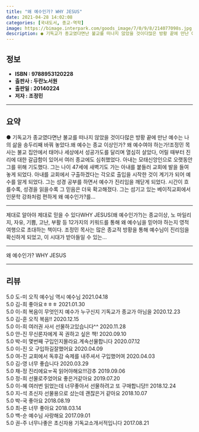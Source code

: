 ```yaml
---
title: "왜 예수인가? WHY JESUS"
date: 2021-04-28 14:02:08
categories: [국내도서, 종교-역학]
image: https://bimage.interpark.com/goods_image/7/0/9/8/214077098s.jpg
description: ● 기독교가 종교였다면난 불교를 떠나지 않았을 것이다많은 방황 끝에 만난 예수는 나의 삶을 송두리째 바꿔 놓았다.왜 예수는 종교 이상인가? 왜 예수여야 하는가!조정민 목사는 불교 집안에서 태어나 세상에서 성공가도를 달리며 열심히 살았다, 어릴 때부터 진리에 대한 갈급함이 있어서 여러
---
```


## **정보**

- **ISBN : 9788953120228**
- **출판사 : 두란노서원**
- **출판일 : 20140224**
- **저자 : 조정민**

------



## **요약**

●  기독교가 종교였다면난 불교를 떠나지 않았을 것이다많은 방황 끝에 만난 예수는 나의 삶을 송두리째 바꿔 놓았다.왜 예수는 종교 이상인가? 왜 예수여야 하는가!조정민 목사는 불교 집안에서 태어나 세상에서 성공가도를 달리며 열심히 살았다, 어릴 때부터 진리에 대한 갈급함이 있어서 여러 종교에도 심취했었다. 아내는 모태신앙인으로 오랫동안 그를 위해 기도했다. 그는 나이 47세에 새벽기도 가는 아내를 붙들러 교회에 발을 들여놓게 되었다. 아내를 교회에서 구출하겠다는 각오로 출입을 시작한 것이 계기가 되어 예수를 알게 되었다. 그는 성경 공부를 하면서 예수가 진리임을 깨닫게 되었다. 시간이 흐를수록, 성경을 읽을수록 그 믿음은 더욱 확고해졌다. 그는 섬기고 있는 베이직교회에서 인문학 강좌처럼 편하게 왜 예수인가?를...

------

제대로 알아야 제대로 믿을 수 있다WHY JESUS(왜 예수인가?)는 종교이상, 노 마일리지, 자유, 기쁨, 고난, 부활 등 12가지의 키워드를 통해 왜 예수님을 믿어야 하는지 영적 여행으로 초대하는 책이다. 조정민 목사는 많은 종교적 방황을 통해 예수님이 진리임을 확신하게 되었고, 이 시대가 받아들일 수 있는... 

------


왜 예수인가? WHY JESUS 

------


## **리뷰** 

5.0 도-미 오직 예수님
역시 예수님 2021.04.18 <br/>5.0 김-희 좋아요ㅎㅎㅎ 2021.01.30 <br/>5.0 이-희 복음이 무엇인지 예수가 누구신지 
기독교가 종교가 아님을  2020.12.23 <br/>5.0 김-훈 오직 복음!! 2020.12.15 <br/>5.0 이-희 여러권 사서 선물하고있습니다^^ 2020.11.28 <br/>5.0 안-진 무신론자에게 꼭 권하고 싶은 책! 2020.09.10 <br/>5.0 박-미 몇번째 구입인지몰라요.계속선물합니다 2020.07.12 <br/>5.0 이-진 오 구입하길잘했어요 2020.04.09 <br/>5.0 여-진 교회에서 독후감 숙제를 내주셔서 구입했어여 2020.04.03 <br/>5.0 김-영 너무 좋습니다 2020.03.29 <br/>5.0 채-정 진리에요ㅠ꼭 읽어야해요!!!강추 2019.09.06 <br/>5.0 정-희 선물로주었어요 좋은거같아요 2019.07.20 <br/>5.0 이-혜 여러번 읽었는데 너무좋아서 선물하려고 또 구매합니당!! 2018.12.24 <br/>5.0 지-석 초신자 선물용으로 샀는데 괜찮은거 같아요 2018.10.07 <br/>5.0 박-국 좋아요 2018.08.19 <br/>5.0 최-론 너무 좋아요 2018.03.14 <br/>5.0 백-순 예수님 사랑해요 2017.09.01 <br/>5.0 권-주 너무나좋은 초신자용 기독교소개서적입니다 2017.08.21 <br/>
